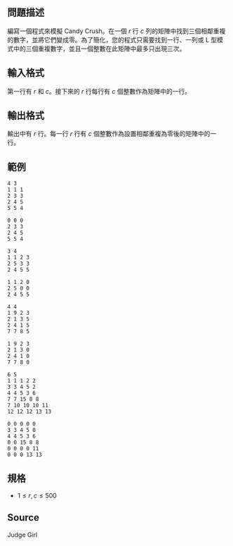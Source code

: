 ## 問題描述

編寫一個程式來模擬 Candy Crush。在一個 $r$ 行 $c$ 列的矩陣中找到三個相鄰重複的數字，並將它們變成零。為了簡化，您的程式只需要找到一行、一列或 L 型模式中的三個重複數字，並且一個整數在此矩陣中最多只出現三次。

## 輸入格式

第一行有 $r$ 和 $c$。接下來的 $r$ 行每行有 $c$ 個整數作為矩陣中的一行。

## 輸出格式

輸出中有 $r$ 行。每一行 $r$ 行有 $c$ 個整數作為設置相鄰重複為零後的矩陣中的一行。

## 範例

```input1
4 3
1 1 1 
2 3 3
2 4 5
5 5 4
```

```output1
0 0 0 
2 3 3 
2 4 5 
5 5 4
```

```input2
3 4
1 1 2 3
2 5 3 3
2 4 5 5
```

```output2
1 1 2 0 
2 5 0 0 
2 4 5 5
```

```input3
4 4 
1 9 2 3
2 1 3 5
2 4 1 5
7 7 8 5
```

```output3
1 9 2 3 
2 1 3 0 
2 4 1 0 
7 7 8 0
```

```input4
6 5
1 1 1 2 2 
3 3 4 5 2
4 4 5 3 6 
7 7 15 8 8 
7 10 10 10 11 
12 12 12 13 13
```

```output4
0 0 0 0 0 
3 3 4 5 0 
4 4 5 3 6 
0 0 15 8 8 
0 0 0 0 11 
0 0 0 13 13
```

## 規格

- $1 \leq r, c \leq 500$

## Source

Judge Girl